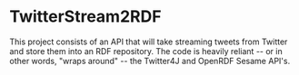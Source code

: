 TwitterStream2RDF
=================

This project consists of an API that will take streaming tweets from Twitter and store them into an RDF repository. The code is heavily reliant -- or in other words, "wraps around" -- the Twitter4J and OpenRDF Sesame API's.
